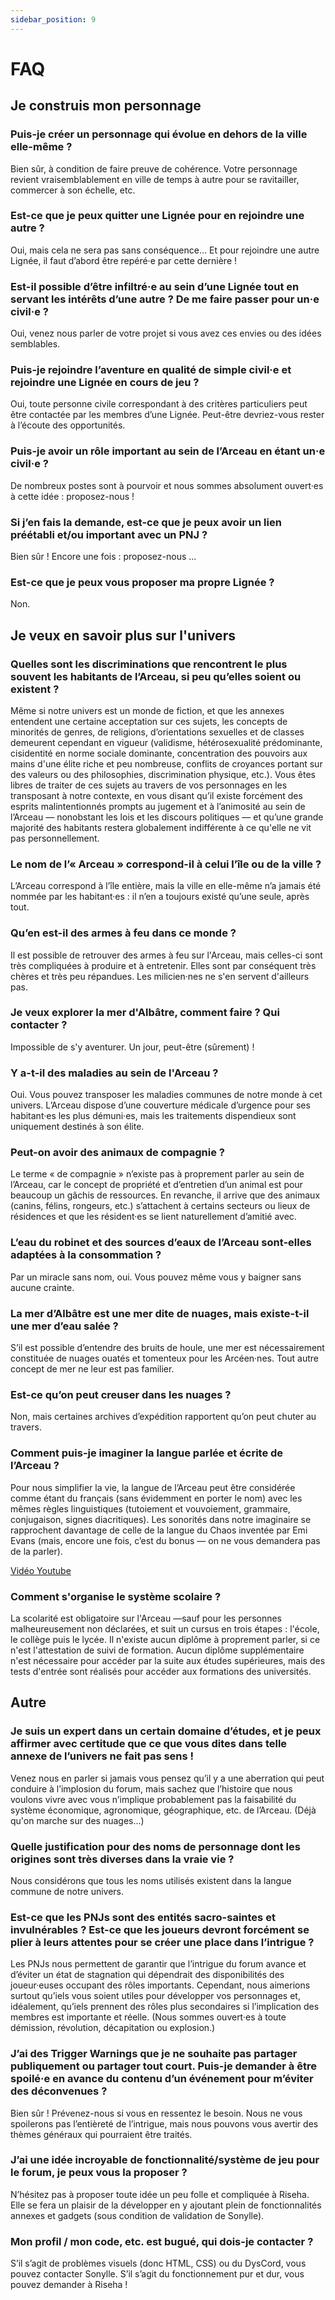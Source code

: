 ```yaml
---
sidebar_position: 9
---
```


# FAQ

## Je construis mon personnage

### Puis-je créer un personnage qui évolue en dehors de la ville elle-même ?

Bien sûr, à condition de faire preuve de cohérence. Votre personnage revient vraisemblablement en ville de temps à autre pour se ravitailler, commercer à son échelle, etc.

### Est-ce que je peux quitter une Lignée pour en rejoindre une autre ?

Oui, mais cela ne sera pas sans conséquence… Et pour rejoindre une autre Lignée, il faut d’abord être repéré·e par cette dernière !

### Est-il possible d’être infiltré·e au sein d’une Lignée tout en servant les intérêts d’une autre ? De me faire passer pour un·e civil·e ?

Oui, venez nous parler de votre projet si vous avez ces envies ou des idées semblables.

### Puis-je rejoindre l’aventure en qualité de simple civil·e et rejoindre une Lignée en cours de jeu ?

Oui, toute personne civile correspondant à des critères particuliers peut être contactée par les membres d’une Lignée. Peut-être devriez-vous rester à l’écoute des opportunités.

### Puis-je avoir un rôle important au sein de l’Arceau en étant un·e civil·e ?

De nombreux postes sont à pourvoir et nous sommes absolument ouvert·es à cette idée : proposez-nous !

### Si j’en fais la demande, est-ce que je peux avoir un lien préétabli et/ou important avec un PNJ ?

Bien sûr ! Encore une fois : proposez-nous ...

### Est-ce que je peux vous proposer ma propre Lignée ?

Non.

## Je veux en savoir plus sur l'univers

### Quelles sont les discriminations que rencontrent le plus souvent les habitants de l’Arceau, si peu qu’elles soient ou existent ?

Même si notre univers est un monde de fiction, et que les annexes entendent une certaine acceptation sur ces sujets, les concepts de minorités de genres, de religions, d’orientations sexuelles et de classes demeurent cependant en vigueur (validisme, hétérosexualité prédominante, cisidentité en norme sociale dominante, concentration des pouvoirs aux mains d'une élite riche et peu nombreuse, conflits de croyances portant sur des valeurs ou des philosophies, discrimination physique, etc.). Vous êtes libres de traiter de ces sujets au travers de vos personnages en les transposant à notre contexte, en vous disant qu’il existe forcément des esprits malintentionnés prompts au jugement et à l’animosité au sein de l’Arceau — nonobstant les lois et les discours politiques — et qu’une grande majorité des habitants restera globalement indifférente à ce qu'elle ne vit pas personnellement.

### Le nom de l’« Arceau » correspond-il à celui l’île ou de la ville ?

L’Arceau correspond à l’île entière, mais la ville en elle-même n’a jamais été nommée par les habitant·es : il n’en a toujours existé qu’une seule, après tout.

### Qu’en est-il des armes à feu dans ce monde ?

Il est possible de retrouver des armes à feu sur l'Arceau, mais celles-ci sont très compliquées à produire et à entretenir. Elles sont par conséquent très chères et très peu répandues. Les milicien·nes ne s'en servent d'ailleurs pas.

### Je veux explorer la mer d'Albâtre, comment faire ? Qui contacter ?

Impossible de s'y aventurer. Un jour, peut-être (sûrement) !

### Y a-t-il des maladies au sein de l'Arceau ?

Oui. Vous pouvez transposer les maladies communes de notre monde à cet univers. L’Arceau dispose d’une couverture médicale d’urgence pour ses habitant·es les plus démuni·es, mais les traitements dispendieux sont uniquement destinés à son élite.

### Peut-on avoir des animaux de compagnie ?

Le terme « de compagnie » n’existe pas à proprement parler au sein de l’Arceau, car le concept de propriété et d’entretien d’un animal est pour beaucoup un gâchis de ressources. En revanche, il arrive que des animaux (canins, félins, rongeurs, etc.) s’attachent à certains secteurs ou lieux de résidences et que les résident·es se lient naturellement d’amitié avec.

### L’eau du robinet et des sources d’eaux de l’Arceau sont-elles adaptées à la consommation ?

Par un miracle sans nom, oui. Vous pouvez même vous y baigner sans aucune crainte.

### La mer d’Albâtre est une mer dite de nuages, mais existe-t-il une mer d’eau salée ?

S’il est possible d’entendre des bruits de houle, une mer est nécessairement constituée de nuages ouatés et tomenteux pour les Arcéen·nes. Tout autre concept de mer ne leur est pas familier.

### Est-ce qu’on peut creuser dans les nuages ?

Non, mais certaines archives d’expédition rapportent qu’on peut chuter au travers.

### Comment puis-je imaginer la langue parlée et écrite de l’Arceau ?

Pour nous simplifier la vie, la langue de l’Arceau peut être considérée comme étant du français (sans évidemment en porter le nom) avec les mêmes règles linguistiques (tutoiement et vouvoiement, grammaire, conjugaison, signes diacritiques). Les sonorités dans notre imaginaire se rapprochent davantage de celle de la langue du Chaos inventée par Emi Evans (mais, encore une fois, c’est du bonus — on ne vous demandera pas de la parler).

[Vidéo Youtube](https://www.youtube.com/watch?v=26R8mn7HNCM&t=104s)

### Comment s'organise le système scolaire ?

La scolarité est obligatoire sur l'Arceau —sauf pour les personnes malheureusement non déclarées, et suit un cursus en trois étapes : l'école, le collège puis le lycée. Il n'existe aucun diplôme à proprement parler, si ce n'est l'attestation de suivi de formation. Aucun diplôme supplémentaire n'est nécessaire pour accéder par la suite aux études supérieures, mais des tests d'entrée sont réalisés pour accéder aux formations des universités.

## Autre

### Je suis un expert dans un certain domaine d’études, et je peux affirmer avec certitude que ce que vous dites dans telle annexe de l’univers ne fait pas sens !

Venez nous en parler si jamais vous pensez qu’il y a une aberration qui peut conduire à l’implosion du forum, mais sachez que l’histoire que nous voulons vivre avec vous n’implique probablement pas la faisabilité du système économique, agronomique, géographique, etc. de l’Arceau. (Déjà qu'on marche sur des nuages...)

### Quelle justification pour des noms de personnage dont les origines sont très diverses dans la vraie vie ?

Nous considérons que tous les noms utilisés existent dans la langue commune de notre univers.

### Est-ce que les PNJs sont des entités sacro-saintes et invulnérables ? Est-ce que les joueurs devront forcément se plier à leurs attentes pour se créer une place dans l’intrigue ?

Les PNJs nous permettent de garantir que l’intrigue du forum avance et d’éviter un état de stagnation qui dépendrait des disponibilités des joueur·euses occupant des rôles importants. Cependant, nous aimerions surtout qu’iels vous soient utiles pour développer vos personnages et, idéalement, qu’iels prennent des rôles plus secondaires si l’implication des membres est importante et réelle. (Nous sommes ouvert·es à toute démission, révolution, décapitation ou explosion.)

### J’ai des Trigger Warnings que je ne souhaite pas partager publiquement ou partager tout court. Puis-je demander à être spoilé·e en avance du contenu d’un événement pour m’éviter des déconvenues ?

Bien sûr ! Prévenez-nous si vous en ressentez le besoin. Nous ne vous spoilerons pas l’entièreté de l’intrigue, mais nous pouvons vous avertir des thèmes généraux qui pourraient être traités.

### J’ai une idée incroyable de fonctionnalité/système de jeu pour le forum, je peux vous la proposer ?

N’hésitez pas à proposer toute idée un peu folle et compliquée à Riseha. Elle se fera un plaisir de la développer en y ajoutant plein de fonctionnalités annexes et gadgets (sous condition de validation de Sonylle).

### Mon profil / mon code, etc. est bugué, qui dois-je contacter ?

S’il s’agit de problèmes visuels (donc HTML, CSS) ou du DysCord, vous pouvez contacter Sonylle. S’il s’agit du fonctionnement pur et dur, vous pouvez demander à Riseha !